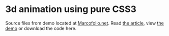# 3d animation using pure CSS3
Source files from demo located at [Marcofolio.net](http://marcofolio.net/). Read [the article](http://www.marcofolio.net/css/3d_animation_using_pure_css3.html), view [the demo](http://demo.marcofolio.net/3d_animation_css3/) or download the code here.